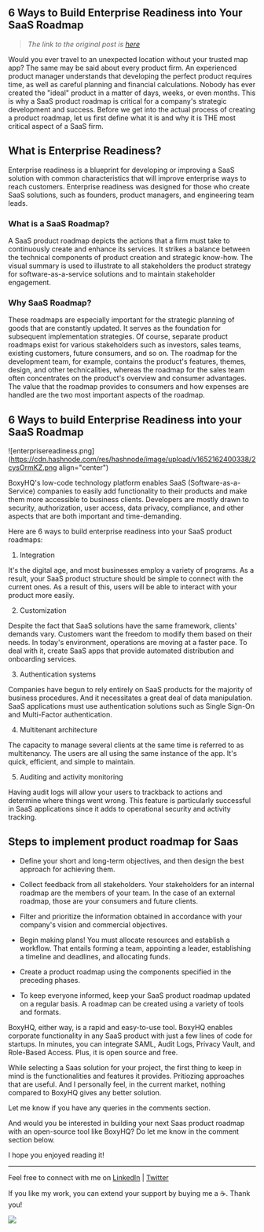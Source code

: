 ## 6 Ways to Build Enterprise Readiness into Your SaaS Roadmap

> *The link to the original post is [here](https://aviyel.com/post/3156/6-ways-to-build-enterprise-readiness-into-your-saas-roadmap)*

Would you ever travel to an unexpected location without your trusted map app? The same may be said about every product firm. An experienced product manager understands that developing the perfect product requires time, as well as careful planning and financial calculations. Nobody has ever created the "ideal" product in a matter of days, weeks, or even months. This is why a SaaS product roadmap is critical for a company's strategic development and success. Before we get into the actual process of creating a product roadmap, let us first define what it is and why it is THE most critical aspect of a SaaS firm.

## What is Enterprise Readiness?

Enterprise readiness is a blueprint for developing or improving a SaaS solution with common characteristics that will improve enterprise ways to reach customers. Enterprise readiness was designed for those who create SaaS solutions, such as founders, product managers, and engineering team leads.

### What is a SaaS Roadmap?

A SaaS product roadmap depicts the actions that a firm must take to continuously create and enhance its services. It strikes a balance between the technical components of product creation and strategic know-how. The visual summary is used to illustrate to all stakeholders the product strategy for software-as-a-service solutions and to maintain stakeholder engagement.

### Why SaaS Roadmap?

These roadmaps are especially important for the strategic planning of goods that are constantly updated. It serves as the foundation for subsequent implementation strategies. Of course, separate product roadmaps exist for various stakeholders such as investors, sales teams, existing customers, future consumers, and so on. The roadmap for the development team, for example, contains the product's features, themes, design, and other technicalities, whereas the roadmap for the sales team often concentrates on the product's overview and consumer advantages. The value that the roadmap provides to consumers and how expenses are handled are the two most important aspects of the roadmap.

## 6 Ways to build Enterprise Readiness into your SaaS Roadmap
![enterprisereadiness.png](https://cdn.hashnode.com/res/hashnode/image/upload/v1652162400338/2cysOrmKZ.png align="center")

BoxyHQ's low-code technology platform enables SaaS (Software-as-a-Service) companies to easily add functionality to their products and make them more accessible to business clients. Developers are mostly drawn to security, authorization, user access, data privacy, compliance, and other aspects that are both important and time-demanding.

Here are 6 ways to build enterprise readiness into your SaaS product roadmaps:

1. Integration

 It's the digital age, and most businesses employ a variety of programs. As a result, your SaaS product structure should be simple to connect with the current ones. As a result of this, users will be able to interact with your product more easily.

2. Customization

 Despite the fact that SaaS solutions have the same framework, clients' demands vary. Customers want the freedom to modify them based on their needs. In today's environment, operations are moving at a faster pace. To deal with it, create SaaS apps that provide automated distribution and onboarding services.

3. Authentication systems

 Companies have begun to rely entirely on SaaS products for the majority of business procedures. And it necessitates a great deal of data manipulation. SaaS applications must use authentication solutions such as Single Sign-On and Multi-Factor authentication.

4. Multitenant architecture

 The capacity to manage several clients at the same time is referred to as multitenancy. The users are all using the same instance of the app. It's quick, efficient, and simple to maintain.

5. Auditing and activity monitoring

 Having audit logs will allow your users to trackback to actions and determine where things went wrong. This feature is particularly successful in SaaS applications since it adds to operational security and activity tracking.

## Steps to implement product roadmap for Saas

- Define your short and long-term objectives, and then design the best approach for achieving them.

- Collect feedback from all stakeholders. Your stakeholders for an internal roadmap are the members of your team. In the case of an external roadmap, those are your consumers and future clients.

- Filter and prioritize the information obtained in accordance with your company's vision and commercial objectives.

- Begin making plans! You must allocate resources and establish a workflow. That entails forming a team, appointing a leader, establishing a timeline and deadlines, and allocating funds.

- Create a product roadmap using the components specified in the preceding phases.

- To keep everyone informed, keep your SaaS product roadmap updated on a regular basis. A roadmap can be created using a variety of tools and formats.

BoxyHQ, either way, is a rapid and easy-to-use tool. BoxyHQ enables corporate functionality in any SaaS product with just a few lines of code for startups. In minutes, you can integrate SAML, Audit Logs, Privacy Vault, and Role-Based Access. Plus, it is open source and free.

While selecting a Saas solution for your project, the first thing to keep in mind is the functionalities and features it provides. Pritiozing approaches that are useful. And I personally feel, in the current market, nothing compared to BoxyHQ gives any better solution. 

Let me know if you have any queries in the comments section. 

And would you be interested in building your next Saas product roadmap with an open-source tool like BoxyHQ? Do let me know in the comment section below. 

I hope you enjoyed reading it! <br>


<hr></hr>

Feel free to connect with me on  [LinkedIn](https://www.linkedin.com/in/bhumikhokhani/)  |  [Twitter](https://twitter.com/bhumikhokhani) 
<br>
> 
If you like my work, you can extend your support by buying me a ☕. Thank you!

<a href="https://www.buymeacoffee.com/bhumikhokhani"><img src="https://img.buymeacoffee.com/button-api/?text=Buy me a coffee&emoji=&slug=bhumikhokhani&button_colour=FF5F5F&font_colour=ffffff&font_family=Cookie&outline_colour=000000&coffee_colour=FFDD00"></a> 
